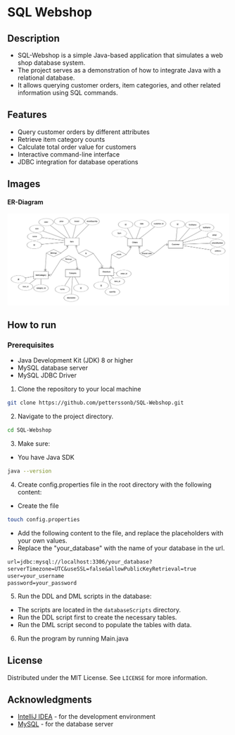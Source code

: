 # SQL Webshop

## Description

 - SQL-Webshop is a simple Java-based application that simulates a web shop database system. 
 - The project serves as a demonstration of how to integrate Java with a relational database.
 - It allows querying customer orders, item categories, and other related information using SQL commands.

## Features
 - Query customer orders by different attributes
 - Retrieve item category counts
 - Calculate total order value for customers
 - Interactive command-line interface
 - JDBC integration for database operations


## Images

#### ER-Diagram
![](images/ER-diagram.png)


## How to run

### Prerequisites
 - Java Development Kit (JDK) 8 or higher
 - MySQL database server
 - MySQL JDBC Driver

1. Clone the repository to your local machine

```bash
git clone https://github.com/petterssonb/SQL-Webshop.git
```

2. Navigate to the project directory.

```bash
cd SQL-Webshop
```
3. Make sure:
- You have Java SDK

```bash
java --version
```

4. Create config.properties file in the root directory with the following content:

 - Create the file
```bash
touch config.properties
```
 - Add the following content to the file, and replace the placeholders with your own values.
 - Replace the "your_database" with the name of your database in the url.
```properties
url=jdbc:mysql://localhost:3306/your_database?serverTimezone=UTC&useSSL=false&allowPublicKeyRetrieval=true
user=your_username
password=your_password
```

5. Run the DDL and DML scripts in the database:
 - The scripts are located in the `databaseScripts` directory.
 - Run the DDL script first to create the necessary tables.
 - Run the DML script second to populate the tables with data.

6. Run the program by running Main.java


## License

Distributed under the MIT License. See `LICENSE` for more information.

## Acknowledgments
- [IntelliJ IDEA](https://www.jetbrains.com/idea/) - for the development environment
- [MySQL](https://www.mysql.com/) - for the database server
